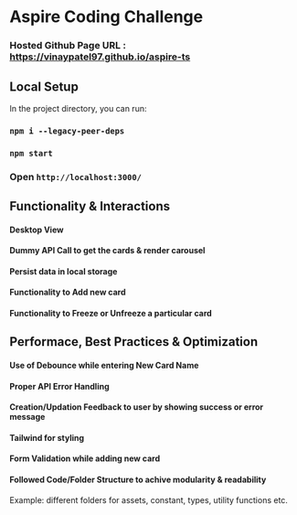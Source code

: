 # Aspire Coding Challenge

### Hosted Github Page URL : https://vinaypatel97.github.io/aspire-ts

## Local Setup

In the project directory, you can run:

### `npm i --legacy-peer-deps`
### `npm start`
### Open `http://localhost:3000/`

## Functionality & Interactions

#### Desktop View
#### Dummy API Call to get the cards & render carousel
#### Persist data in local storage
#### Functionality to Add new card
#### Functionality to Freeze or Unfreeze a particular card

## Performace, Best Practices & Optimization

#### Use of Debounce while entering New Card Name
#### Proper API Error Handling
#### Creation/Updation Feedback to user by showing success or error message
#### Tailwind for styling
#### Form Validation while adding new card
#### Followed Code/Folder Structure to achive modularity & readability
Example: different folders for assets, constant, types, utility functions etc.
